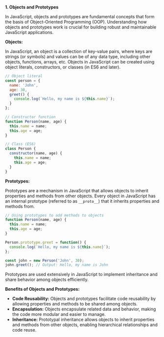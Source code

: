 **1. Objects and Prototypes**

In JavaScript, objects and prototypes are fundamental concepts that form the basis of Object-Oriented Programming (OOP). Understanding how objects and prototypes work is crucial for building robust and maintainable JavaScript applications.

**Objects:**

In JavaScript, an object is a collection of key-value pairs, where keys are strings (or symbols) and values can be of any data type, including other objects, functions, arrays, etc. Objects in JavaScript can be created using object literals, constructors, or classes (in ES6 and later).

```javascript
// Object literal
const person = {
  name: 'John',
  age: 30,
  greet() {
    console.log(`Hello, my name is ${this.name}`);
  }
};

// Constructor function
function Person(name, age) {
  this.name = name; 
  this.age = age;
}

// Class (ES6)
class Person {
  constructor(name, age) {
    this.name = name;
    this.age = age;
  }
}
```

**Prototypes:**

Prototypes are a mechanism in JavaScript that allows objects to inherit properties and methods from other objects. Every object in JavaScript has an internal prototype (referred to as `__proto__`) that it inherits properties and methods from.

```javascript
// Using prototypes to add methods to objects
function Person(name, age) {
  this.name = name;
  this.age = age;
}

Person.prototype.greet = function() {
  console.log(`Hello, my name is ${this.name}`);
};

const john = new Person('John', 30);
john.greet(); // Output: Hello, my name is John
```

Prototypes are used extensively in JavaScript to implement inheritance and share behavior among objects efficiently.

**Benefits of Objects and Prototypes:**

- **Code Reusability:** Objects and prototypes facilitate code reusability by allowing properties and methods to be shared among objects.
- **Encapsulation:** Objects encapsulate related data and behavior, making the code more modular and easier to manage.
- **Inheritance:** Prototypal inheritance allows objects to inherit properties and methods from other objects, enabling hierarchical relationships and code reuse.